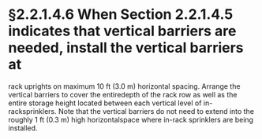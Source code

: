 # §2.2.1.4.6 When Section 2.2.1.4.5 indicates that vertical barriers are needed, install the vertical barriers at



rack uprights on maximum 10 ft (3.0 m) horizontal spacing. Arrange the vertical barriers to cover the entiredepth of the rack row as well as the entire storage height located between each vertical level of in-racksprinklers. Note that the vertical barriers do not need to extend into the roughly 1 ft (0.3 m) high horizontalspace where in-rack sprinklers are being installed.